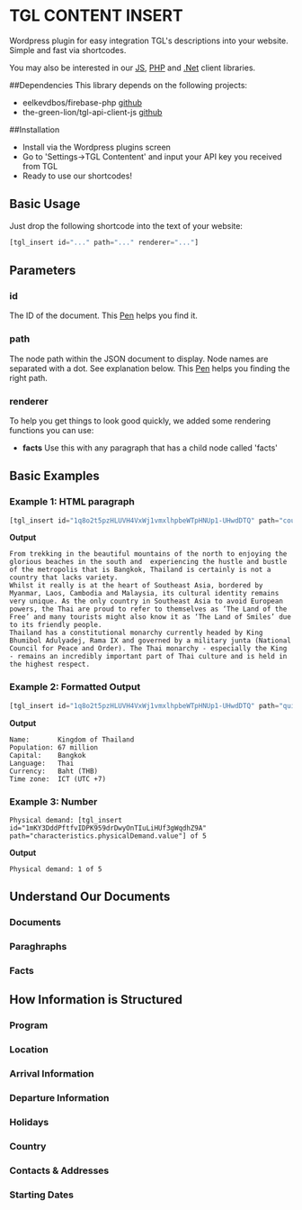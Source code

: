 TGL CONTENT INSERT
============

Wordpress plugin for easy integration TGL's descriptions into your website. Simple and fast via shortcodes.

You may also be interested in our [JS](https://github.com/the-green-lion/tgl-api-client-js), [PHP](https://github.com/the-green-lion/tgl-api-client-php) and [.Net](https://github.com/the-green-lion/tgl-api-client-csharp) client libraries.

##Dependencies
This library depends on the following projects:
- eelkevdbos/firebase-php [github](https://github.com/eelkevdbos/firebase-php/releases/tag/0.1.3)
- the-green-lion/tgl-api-client-js [github](https://github.com/the-green-lion/tgl-api-client-js)

##Installation

* Install via the Wordpress plugins screen
* Go to 'Settings->TGL Contentent' and input your API key you received from TGL
* Ready to use our shortcodes!

## Basic Usage

Just drop the following shortcode into the text of your website:

```php
[tgl_insert id="..." path="..." renderer="..."]

```

## Parameters

### id
The ID of the document. This [Pen](http://codepen.io/thegreenlion/full/LbjdGj/) helps you find it.

### path
The node path within the JSON document to display. Node names are separated with a dot. See explanation below. This [Pen](http://codepen.io/thegreenlion/full/vyqeme/) helps you finding the right path.

### renderer
To help you get things to look good quickly, we added some rendering functions you can use:
- **facts**  Use this with any paragraph that has a child node called 'facts'

## Basic Examples
### Example 1: HTML paragraph
```javascript
[tgl_insert id="1q8o2t5pzHLUVH4VxWj1vmxlhpbeWTpHNUp1-UHwdDTQ" path="countryInformation.raw.contentHtml"]
```

**Output**
```
From trekking in the beautiful mountains of the north to enjoying the glorious beaches in the south and  experiencing the hustle and bustle of the metropolis that is Bangkok, Thailand is certainly is not a country that lacks variety.
Whilst it really is at the heart of Southeast Asia, bordered by Myanmar, Laos, Cambodia and Malaysia, its cultural identity remains very unique. As the only country in Southeast Asia to avoid European powers, the Thai are proud to refer to themselves as ‘The Land of the Free’ and many tourists might also know it as ‘The Land of Smiles’ due to its friendly people.
Thailand has a constitutional monarchy currently headed by King Bhumibol Adulyadej, Rama IX and governed by a military junta (National Council for Peace and Order). The Thai monarchy - especially the King - remains an incredibly important part of Thai culture and is held in the highest respect. 
```

### Example 2: Formatted Output

```javascript
[tgl_insert id="1q8o2t5pzHLUVH4VxWj1vmxlhpbeWTpHNUp1-UHwdDTQ" path="quickFacts" renderer="facts"]
```

**Output**
```
Name:		Kingdom of Thailand
Population:	67 million
Capital:	Bangkok
Language:	Thai
Currency:	Baht (THB)
Time zone:	ICT (UTC +7)
```

### Example 3: Number

```
Physical demand: [tgl_insert id="1mKY3DddPftfvIDPK959drDwyOnTIuLiHUf3gWqdhZ9A" path="characteristics.physicalDemand.value"] of 5
```

**Output**
```
Physical demand: 1 of 5
```

## Understand Our Documents
### Documents

### Paraghraphs

### Facts

## How Information is Structured
### Program

### Location

### Arrival Information

### Departure Information

### Holidays

### Country

### Contacts & Addresses

### Starting Dates

### 
